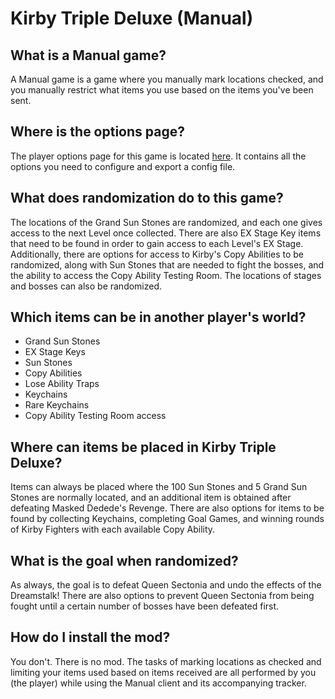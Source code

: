 # Kirby Triple Deluxe (Manual)

## What is a Manual game?
A Manual game is a game where you manually mark locations checked, and you manually restrict what items you use based on
the items you've been sent.

## Where is the options page?
The player options page for this game is located [here](../player-options).
It contains all the options you need to configure and export a config file.

## What does randomization do to this game?
The locations of the Grand Sun Stones are randomized, and each one gives access to the next Level once collected.
There are also EX Stage Key items that need to be found in order to gain access to each Level's EX Stage.
Additionally, there are options for access to Kirby's Copy Abilities to be randomized, along with Sun Stones that are
needed to fight the bosses, and the ability to access the Copy Ability Testing Room.
The locations of stages and bosses can also be randomized.

## Which items can be in another player's world?
- Grand Sun Stones
- EX Stage Keys
- Sun Stones
- Copy Abilities
- Lose Ability Traps
- Keychains
- Rare Keychains
- Copy Ability Testing Room access

## Where can items be placed in Kirby Triple Deluxe?
Items can always be placed where the 100 Sun Stones and 5 Grand Sun Stones are normally located, and an additional item
is obtained after defeating Masked Dedede's Revenge.
There are also options for items to be found by collecting Keychains, completing Goal Games, and winning rounds of Kirby
Fighters with each available Copy Ability.

## What is the goal when randomized?
As always, the goal is to defeat Queen Sectonia and undo the effects of the Dreamstalk!
There are also options to prevent Queen Sectonia from being fought until a certain number of bosses have been defeated
first.

## How do I install the mod?
You don't. There is no mod.
The tasks of marking locations as checked and limiting your items used based on items received are all performed by you
(the player) while using the Manual client and its accompanying tracker.
